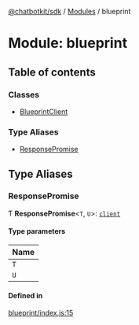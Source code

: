 [@chatbotkit/sdk](../README.md) / [Modules](../modules.md) / blueprint

# Module: blueprint

## Table of contents

### Classes

- [BlueprintClient](../classes/blueprint.BlueprintClient.md)

### Type Aliases

- [ResponsePromise](blueprint.md#responsepromise)

## Type Aliases

### ResponsePromise

Ƭ **ResponsePromise**\<`T`, `U`\>: [`client`](client.md)

#### Type parameters

| Name |
| :------ |
| `T` |
| `U` |

#### Defined in

[blueprint/index.js:15](https://github.com/chatbotkit/node-sdk/blob/main/packages/sdk/src/blueprint/index.js#L15)
